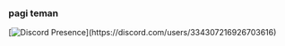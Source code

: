 ### pagi teman
[![Discord Presence](https://lanyard.cnrad.dev/api/334307216926703616?borderRadius=20px&bg=00000000&idleMessage=am%20I%20doing%20anything?)](https://discord.com/users/334307216926703616)
